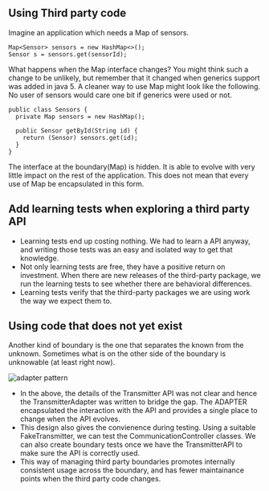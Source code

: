 ## Using Third party code
Imagine an application which needs a Map of sensors.
```
Map<Sensor> sensors = new HashMap<>();
Sensor s = sensors.get(sensorId);
```
What happens when the Map interface changes? You might think such a change to be unlikely, but remember that it changed when generics support was added in java 5. A cleaner way to use Map might look like the following. No user of sensors would care one bit if generics were used or not.

```
public class Sensors {
  private Map sensors = new HashMap();
  
  public Sensor getById(String id) {
    return (Sensor) sensors.get(id);
  }
}
```

The interface at the boundary(Map) is hidden. It is able to evolve with very little impact on the rest of the application. This does not mean that every use of Map be encapsulated in this form.

## Add learning tests when exploring a third party API
* Learning tests end up costing nothing. We had to learn a API anyway, and writing those tests was an easy and isolated way to get that knowledge.
* Not only learning tests are free, they have a positive return on investment. When there are new releases of the third-party package, we run the learning tests to see whether there are behavioral differences.
* Learning tests verify that the third-party packages we are using work the way we expect them to.

## Using code that does not yet exist
Another kind of boundary is the one that separates the known from the unknown. Sometimes what is on the other side of the boundary is unknowable (at least right now).

![adapter pattern](https://user-images.githubusercontent.com/6800366/41607295-557ae322-7403-11e8-9e6c-540acab04301.PNG)

* In the above, the details of the Transmitter API was not clear and hence the TransmitterAdapter was written to bridge the gap. The ADAPTER encapsulated the interaction with the API and provides a single place to change when the API evolves.
* This design also gives the convienence during testing. Using a suitable FakeTransmitter, we can test the CommunicationController classes. We can also create boundary tests once we have the TransmitterAPI to make sure the API is correctly used.
* This way of managing third party boundaries promotes internally consistent usage across the boundary, and has fewer maintainance points when the third party code changes.



